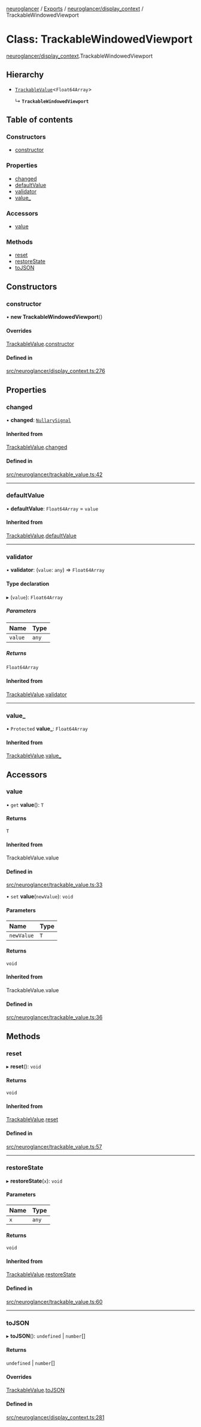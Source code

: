 [neuroglancer](../README.md) / [Exports](../modules.md) / [neuroglancer/display\_context](../modules/neuroglancer_display_context.md) / TrackableWindowedViewport

# Class: TrackableWindowedViewport

[neuroglancer/display_context](../modules/neuroglancer_display_context.md).TrackableWindowedViewport

## Hierarchy

- [`TrackableValue`](neuroglancer_trackable_value.TrackableValue.md)<`Float64Array`\>

  ↳ **`TrackableWindowedViewport`**

## Table of contents

### Constructors

- [constructor](neuroglancer_display_context.TrackableWindowedViewport.md#constructor)

### Properties

- [changed](neuroglancer_display_context.TrackableWindowedViewport.md#changed)
- [defaultValue](neuroglancer_display_context.TrackableWindowedViewport.md#defaultvalue)
- [validator](neuroglancer_display_context.TrackableWindowedViewport.md#validator)
- [value\_](neuroglancer_display_context.TrackableWindowedViewport.md#value_)

### Accessors

- [value](neuroglancer_display_context.TrackableWindowedViewport.md#value)

### Methods

- [reset](neuroglancer_display_context.TrackableWindowedViewport.md#reset)
- [restoreState](neuroglancer_display_context.TrackableWindowedViewport.md#restorestate)
- [toJSON](neuroglancer_display_context.TrackableWindowedViewport.md#tojson)

## Constructors

### constructor

• **new TrackableWindowedViewport**()

#### Overrides

[TrackableValue](neuroglancer_trackable_value.TrackableValue.md).[constructor](neuroglancer_trackable_value.TrackableValue.md#constructor)

#### Defined in

[src/neuroglancer/display_context.ts:276](https://github.com/ActiveBrainAtlas2/neuroglancer/blob/034b457d/src/neuroglancer/display_context.ts#L276)

## Properties

### changed

• **changed**: [`NullarySignal`](neuroglancer_util_signal.NullarySignal.md)

#### Inherited from

[TrackableValue](neuroglancer_trackable_value.TrackableValue.md).[changed](neuroglancer_trackable_value.TrackableValue.md#changed)

#### Defined in

[src/neuroglancer/trackable_value.ts:42](https://github.com/ActiveBrainAtlas2/neuroglancer/blob/034b457d/src/neuroglancer/trackable_value.ts#L42)

___

### defaultValue

• **defaultValue**: `Float64Array` = `value`

#### Inherited from

[TrackableValue](neuroglancer_trackable_value.TrackableValue.md).[defaultValue](neuroglancer_trackable_value.TrackableValue.md#defaultvalue)

___

### validator

• **validator**: (`value`: `any`) => `Float64Array`

#### Type declaration

▸ (`value`): `Float64Array`

##### Parameters

| Name | Type |
| :------ | :------ |
| `value` | `any` |

##### Returns

`Float64Array`

#### Inherited from

[TrackableValue](neuroglancer_trackable_value.TrackableValue.md).[validator](neuroglancer_trackable_value.TrackableValue.md#validator)

___

### value\_

• `Protected` **value\_**: `Float64Array`

#### Inherited from

[TrackableValue](neuroglancer_trackable_value.TrackableValue.md).[value_](neuroglancer_trackable_value.TrackableValue.md#value_)

## Accessors

### value

• `get` **value**(): `T`

#### Returns

`T`

#### Inherited from

TrackableValue.value

#### Defined in

[src/neuroglancer/trackable_value.ts:33](https://github.com/ActiveBrainAtlas2/neuroglancer/blob/034b457d/src/neuroglancer/trackable_value.ts#L33)

• `set` **value**(`newValue`): `void`

#### Parameters

| Name | Type |
| :------ | :------ |
| `newValue` | `T` |

#### Returns

`void`

#### Inherited from

TrackableValue.value

#### Defined in

[src/neuroglancer/trackable_value.ts:36](https://github.com/ActiveBrainAtlas2/neuroglancer/blob/034b457d/src/neuroglancer/trackable_value.ts#L36)

## Methods

### reset

▸ **reset**(): `void`

#### Returns

`void`

#### Inherited from

[TrackableValue](neuroglancer_trackable_value.TrackableValue.md).[reset](neuroglancer_trackable_value.TrackableValue.md#reset)

#### Defined in

[src/neuroglancer/trackable_value.ts:57](https://github.com/ActiveBrainAtlas2/neuroglancer/blob/034b457d/src/neuroglancer/trackable_value.ts#L57)

___

### restoreState

▸ **restoreState**(`x`): `void`

#### Parameters

| Name | Type |
| :------ | :------ |
| `x` | `any` |

#### Returns

`void`

#### Inherited from

[TrackableValue](neuroglancer_trackable_value.TrackableValue.md).[restoreState](neuroglancer_trackable_value.TrackableValue.md#restorestate)

#### Defined in

[src/neuroglancer/trackable_value.ts:60](https://github.com/ActiveBrainAtlas2/neuroglancer/blob/034b457d/src/neuroglancer/trackable_value.ts#L60)

___

### toJSON

▸ **toJSON**(): `undefined` \| `number`[]

#### Returns

`undefined` \| `number`[]

#### Overrides

[TrackableValue](neuroglancer_trackable_value.TrackableValue.md).[toJSON](neuroglancer_trackable_value.TrackableValue.md#tojson)

#### Defined in

[src/neuroglancer/display_context.ts:281](https://github.com/ActiveBrainAtlas2/neuroglancer/blob/034b457d/src/neuroglancer/display_context.ts#L281)
